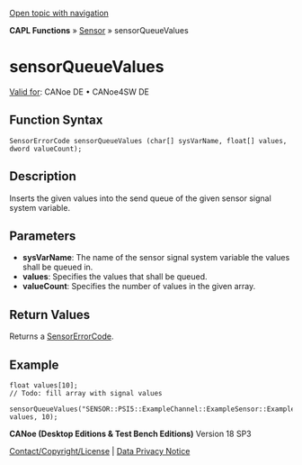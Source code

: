 [Open topic with navigation](../../../../../CANoeDEFamily.htm#Topics/CAPLFunctions/Sensor/Functions/CAPLfunctionSensorQueueValues.md)

**CAPL Functions** » [Sensor](../CAPLfunctionsSensorOverview.md) » sensorQueueValues

# sensorQueueValues

[Valid for](../../../Shared/FeatureAvailability.md): CANoe DE • CANoe4SW DE

## Function Syntax

```plaintext
SensorErrorCode sensorQueueValues (char[] sysVarName, float[] values, dword valueCount);
```

## Description

Inserts the given values into the send queue of the given sensor signal system variable.

## Parameters

- **sysVarName**: The name of the sensor signal system variable the values shall be queued in.
- **values**: Specifies the values that shall be queued.
- **valueCount**: Specifies the number of values in the given array.

## Return Values

Returns a [SensorErrorCode](../CAPLfunctionsSensorEnumeration.md).

## Example

```plaintext
float values[10];
// Todo: fill array with signal values

sensorQueueValues("SENSOR::PSI5::ExampleChannel::ExampleSensor::ExampleTimeslot::Signals::ExampleSignal_Stim", values, 10);
```

**CANoe (Desktop Editions & Test Bench Editions)** Version 18 SP3

[Contact/Copyright/License](../../../Shared/ContactCopyrightLicense.md) | [Data Privacy Notice](https://www.vector.com/int/en/company/get-info/privacy-policy/)
